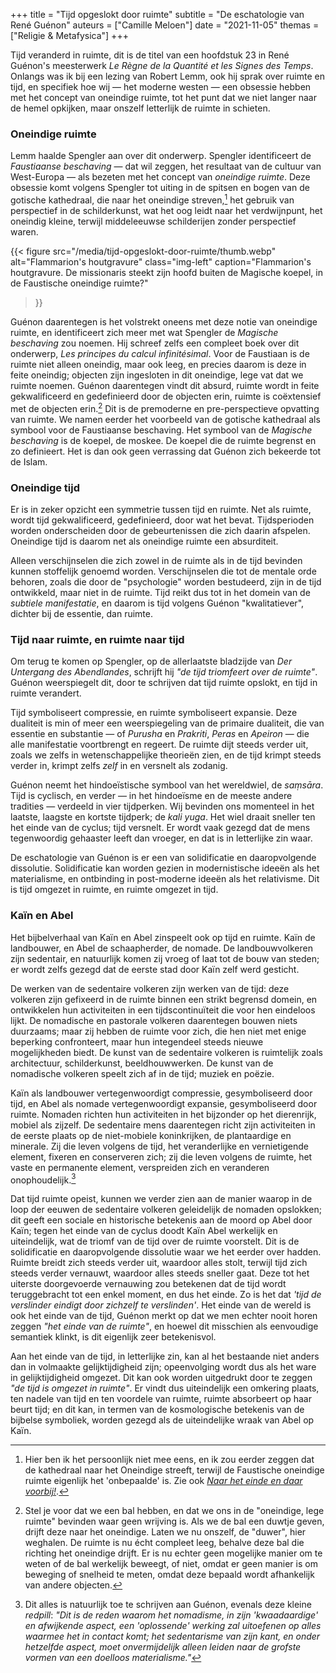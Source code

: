 +++
title    = "Tijd opgeslokt door ruimte"
subtitle = "De eschatologie van René Guénon"
auteurs  = ["Camille Meloen"]
date     = "2021-11-05"
themas   = ["Religie & Metafysica"]
+++


Tijd veranderd in ruimte, dit is de titel van een hoofdstuk 23 in René Guénon's meesterwerk _Le Règne de la Quantité et les Signes des Temps_. Onlangs was ik bij een lezing van Robert Lemm, ook hij sprak over ruimte en tijd, en specifiek hoe wij — het moderne westen — een obsessie hebben met het concept van oneindige ruimte, tot het punt dat we niet langer naar de hemel opkijken, maar onszelf letterlijk de ruimte in schieten.


### Oneindige ruimte

Lemm haalde Spengler aan over dit onderwerp. Spengler identificeert de _Faustiaanse beschaving_ — dat wil zeggen, het resultaat van de cultuur van West-Europa — als bezeten met het concept van _oneindige ruimte_. Deze obsessie komt volgens Spengler tot uiting in de spitsen en bogen van de gotische kathedraal, die naar het oneindige streven,[^1] het gebruik van perspectief in de schilderkunst, wat het oog leidt naar het verdwijnpunt, het oneindig kleine, terwijl middeleeuwse schilderijen zonder perspectief waren.

{{< figure
	src="/media/tijd-opgeslokt-door-ruimte/thumb.webp"
	alt="Flammarion's houtgravure"
	class="img-left"
	caption="Flammarion's houtgravure. De missionaris steekt zijn hoofd buiten de Magische koepel, in de Faustische oneindige ruimte?"
>}}

Guénon daarentegen is het volstrekt oneens met deze notie van oneindige ruimte, en identificeert zich meer met wat Spengler de _Magische beschaving_ zou noemen. Hij schreef zelfs een compleet boek over dit onderwerp, _Les principes du calcul infinitésimal_. Voor de Faustiaan is de ruimte niet alleen oneindig, maar ook leeg, en precies daarom is deze in feite oneindig; objecten zijn ingesloten in dit oneindige, lege vat dat we ruimte noemen. Guénon daarentegen vindt dit absurd, ruimte wordt in feite gekwalificeerd en gedefinieerd door de objecten erin, ruimte is coëxtensief met de objecten erin.[^2] Dit is de premoderne en pre-perspectieve opvatting van ruimte. We namen eerder het voorbeeld van de gotische kathedraal als symbool voor de Faustiaanse beschaving. Het symbool van de _Magische beschaving_ is de koepel, de moskee. De koepel die de ruimte begrenst en zo definieert. Het is dan ook geen verrassing dat Guénon zich bekeerde tot de Islam.


### Oneindige tijd

Er is in zeker opzicht een symmetrie tussen tijd en ruimte. Net als ruimte, wordt tijd gekwalificeerd, gedefinieerd, door wat het bevat. Tijdsperioden worden onderscheiden door de gebeurtenissen die zich daarin afspelen. Oneindige tijd is daarom net als oneindige ruimte een absurditeit.

Alleen verschijnselen die zich zowel in de ruimte als in de tijd bevinden kunnen stoffelijk genoemd worden. Verschijnselen die tot de mentale orde behoren, zoals die door de "psychologie" worden bestudeerd, zijn in de tijd ontwikkeld, maar niet in de ruimte. Tijd reikt dus tot in het domein van de _subtiele manifestatie_, en daarom is tijd volgens Guénon "kwalitatiever", dichter bij de essentie, dan ruimte.


### Tijd naar ruimte, en ruimte naar tijd

Om terug te komen op Spengler, op de allerlaatste bladzijde van _Der Untergang des Abendlandes_, schrijft hij _"de tijd triomfeert over de ruimte"_. Guénon weerspiegelt dit, door te schrijven dat tijd ruimte opslokt, en tijd in ruimte verandert.

Tijd symboliseert compressie, en ruimte symboliseert expansie. Deze dualiteit is min of meer een weerspiegeling van de primaire dualiteit, die van essentie en substantie — of _Purusha_ en _Prakriti_, _Peras_ en _Apeiron_ — die alle manifestatie voortbrengt en regeert. De ruimte dijt steeds verder uit, zoals we zelfs in wetenschappelijke theorieën zien, en de tijd krimpt steeds verder in, krimpt zelfs _zelf_ in en versnelt als zodanig.

Guénon neemt het hindoeïstische symbool van het wereldwiel, de _saṃsāra_. Tijd is cyclisch, en verder — in het hindoeïsme en de meeste andere tradities — verdeeld in vier tijdperken. Wij bevinden ons momenteel in het laatste, laagste en kortste tijdperk; de _kali yuga_. Het wiel draait sneller ten het einde van de cyclus; tijd versnelt. Er wordt vaak gezegd dat de mens tegenwoordig gehaaster leeft dan vroeger, en dat is in letterlijke zin waar.

De eschatologie van Guénon is er een van solidificatie en daaropvolgende dissolutie. Solidificatie kan worden gezien in modernistische ideeën als het materialisme, en ontbinding in post-moderne ideeën als het relativisme. Dit is tijd omgezet in ruimte, en ruimte omgezet in tijd.


### Kaïn en Abel

Het bijbelverhaal van Kaïn en Abel zinspeelt ook op tijd en ruimte. Kaïn de landbouwer, en Abel de schaapherder, de nomade. De landbouwvolkeren zijn sedentair, en natuurlijk komen zij vroeg of laat tot de bouw van steden; er wordt zelfs gezegd dat de eerste stad door Kaïn zelf werd gesticht.

De werken van de sedentaire volkeren zijn werken van de tijd: deze volkeren zijn gefixeerd in de ruimte binnen een strikt begrensd domein, en ontwikkelen hun activiteiten in een tijdscontinuïteit die voor hen eindeloos lijkt. De nomadische en pastorale volkeren daarentegen bouwen niets duurzaams; maar zij hebben de ruimte voor zich, die hen niet met enige beperking confronteert, maar hun integendeel steeds nieuwe mogelijkheden biedt. De kunst van de sedentaire volkeren is ruimtelijk zoals architectuur, schilderkunst, beeldhouwwerken. De kunst van de nomadische volkeren speelt zich af in de tijd; muziek en poëzie.

Kaïn als landbouwer vertegenwoordigt compressie, gesymboliseerd door tijd, en Abel als nomade vertegenwoordigt expansie, gesymboliseerd door ruimte. Nomaden richten hun activiteiten in het bijzonder op het dierenrijk, mobiel als zijzelf. De sedentaire mens daarentegen richt zijn activiteiten in de eerste plaats op de niet-mobiele koninkrijken, de plantaardige en minerale. Zij die leven volgens de tijd, het veranderlijke en vernietigende element, fixeren en conserveren zich; zij die leven volgens de ruimte, het vaste en permanente element, verspreiden zich en veranderen onophoudelijk.[^3]

Dat tijd ruimte opeist, kunnen we verder zien aan de manier waarop in de loop der eeuwen de sedentaire volkeren geleidelijk de nomaden opslokken; dit geeft een sociale en historische betekenis aan de moord op Abel door Kaïn; tegen het einde van de cyclus doodt Kaïn Abel werkelijk en uiteindelijk, wat de triomf van de tijd over de ruimte voorstelt. Dit is de solidificatie en daaropvolgende dissolutie waar we het eerder over hadden. Ruimte breidt zich steeds verder uit, waardoor alles stolt, terwijl tijd zich steeds verder vernauwt, waardoor alles steeds sneller gaat. Deze tot het uiterste doorgevoerde vernauwing zou betekenen dat de tijd wordt teruggebracht tot een enkel moment, en dus het einde. Zo is het dat _'tijd de verslinder eindigt door zichzelf te verslinden'_. Het einde van de wereld is ook het einde van de tijd, Guénon merkt op dat we men echter nooit horen zeggen _"het einde van de ruimte"_, en hoewel dit misschien als eenvoudige semantiek klinkt, is dit eigenlijk zeer betekenisvol.

Aan het einde van de tijd, in letterlijke zin, kan al het bestaande niet anders dan in volmaakte gelijktijdigheid zijn; opeenvolging wordt dus als het ware in gelijktijdigheid omgezet. Dit kan ook worden uitgedrukt door te zeggen _"de tijd is omgezet in ruimte"_. Er vindt dus uiteindelijk een omkering plaats, ten nadele van tijd en ten voordele van ruimte, ruimte absorbeert op haar beurt tijd; en dit kan, in termen van de kosmologische betekenis van de bijbelse symboliek, worden gezegd als de uiteindelijke wraak van Abel op Kaïn.


[^1]: Hier ben ik het persoonlijk niet mee eens, en ik zou eerder zeggen dat de kathedraal naar het Oneindige streeft, terwijl de Faustische oneindige ruimte eigenlijk het 'onbepaalde' is. Zie ook _[Naar het einde en daar voorbij!](https://reactionair.nl/artikelen/naar-het-einde-en-daar-voorbij/)_.
[^2]: Stel je voor dat we een bal hebben, en dat we ons in de "oneindige, lege ruimte" bevinden waar geen wrijving is. Als we de bal een duwtje geven, drijft deze naar het oneindige. Laten we nu onszelf, de "duwer", hier weghalen. De ruimte is nu écht compleet leeg, behalve deze bal die richting het oneindige drijft. Er is nu echter geen mogelijke manier om te weten of de bal werkelijk beweegt, of niet, omdat er geen manier is om beweging of snelheid te meten, omdat deze bepaald wordt afhankelijk van andere objecten.
[^3]: Dit alles is natuurlijk toe te schrijven aan Guénon, evenals deze kleine _redpill_: _"Dit is de reden waarom het nomadisme, in zijn 'kwaadaardige' en afwijkende aspect, een 'oplossende' werking zal uitoefenen op alles waarmee het in contact komt; het sedentarisme van zijn kant, en onder hetzelfde aspect, moet onvermijdelijk alleen leiden naar de grofste vormen van een doelloos materialisme."_
